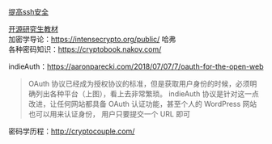 [提高ssh安全](https://stribika.github.io/2015/01/04/secure-secure-shell.html)      

 [开源研究生教材](https://toc.cryptobook.us/)    
 加密学导论：https://intensecrypto.org/public/  哈弗  
 各种密码知识：https://cryptobook.nakov.com/  

indieAuth：https://aaronparecki.com/2018/07/07/7/oauth-for-the-open-web  
> OAuth 协议已经成为授权协议的标准，但是获取用户身份的时候，必须明确列出各种平台（上图），看上去非常繁琐。
indieAuth 协议是针对这一点改进，让任何网站都具备 OAuth 认证功能，甚至个人的 WordPress 网站也可以用来认证身份，
用户只要提交一个 URL 即可

密码学历程：http://cryptocouple.com/
